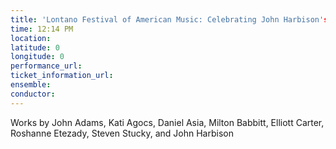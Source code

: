 ```yaml
---
title: 'Lontano Festival of American Music: Celebrating John Harbison's 70th Birthday'
time: 12:14 PM
location: 
latitude: 0
longitude: 0
performance_url: 
ticket_information_url: 
ensemble: 
conductor: 
---
```

Works by John Adams, Kati Agocs, Daniel Asia, Milton Babbitt, Elliott Carter, Roshanne Etezady, Steven Stucky, and John Harbison